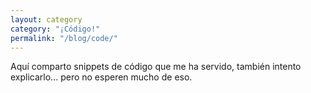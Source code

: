 ```yaml
---
layout: category
category: "¡Código!"
permalink: "/blog/code/"
---
```


Aquí comparto snippets de código que me ha servido, también intento
explicarlo... pero no esperen mucho de eso.
